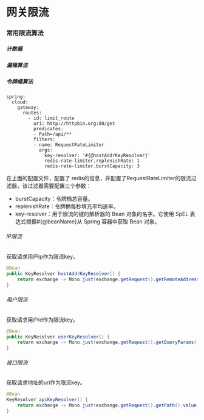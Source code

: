 # 网关限流

### 常用限流算法

##### 计数器

##### 漏桶算法

##### 令牌桶算法

```
spring:
  cloud:
    gateway:
      routes:
        - id: limit_route
          uri: http://httpbin.org:80/get
          predicates:
          - Path=/api/**
          filters:
          - name: RequestRateLimiter
            args:
              key-resolver: '#{@hostAddrKeyResolver}'
              redis-rate-limiter.replenishRate: 1
              redis-rate-limiter.burstCapacity: 3
```

在上面的配置文件，配置了 redis的信息，并配置了RequestRateLimiter的限流过滤器，该过滤器需要配置三个参数：

- burstCapacity：令牌桶总容量。
- replenishRate：令牌桶每秒填充平均速率。
- key-resolver：用于限流的键的解析器的 Bean 对象的名字。它使用 SpEL 表达式根据#{@beanName}从 Spring 容器中获取 Bean 对象。

###### IP限流

获取请求用户ip作为限流key。

```java
@Bean
public KeyResolver hostAddrKeyResolver() {
    return exchange -> Mono.just(exchange.getRequest().getRemoteAddress().getHostName());
}
```

###### 用户限流

获取请求用户id作为限流key。

```java
@Bean
public KeyResolver userKeyResolver() {
    return exchange -> Mono.just(exchange.getRequest().getQueryParams().getFirst("userId"));
}
```

###### 接口限流

获取请求地址的uri作为限流key。

```java
@Bean
KeyResolver apiKeyResolver() {
    return exchange -> Mono.just(exchange.getRequest().getPath().value());
}
```